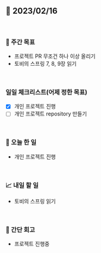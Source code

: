 ## 📅 2023/02/16

<br/>

### 🏹 주간 목표

- 프로젝트 PR 무조건 하나 이상 올리기
- 토비의 스프링 7, 8, 9장 읽기

<br/>

### 일일 체크리스트(어제 정한 목표)

- [x] 개인 프로젝트 진행
- [ ] 개인 프로젝트 repository 만들기

<br/>

### 💯 오늘 한 일

- 개인 프로젝트 진행

<br/>

### 📈 내일 할 일

- 토비의 스프링 읽기

<br/>

### 🧐 간단 회고

- 프로젝트 진행중

